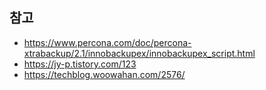 
## 참고

- <https://www.percona.com/doc/percona-xtrabackup/2.1/innobackupex/innobackupex_script.html>
- <https://jy-p.tistory.com/123>
- <https://techblog.woowahan.com/2576/>
